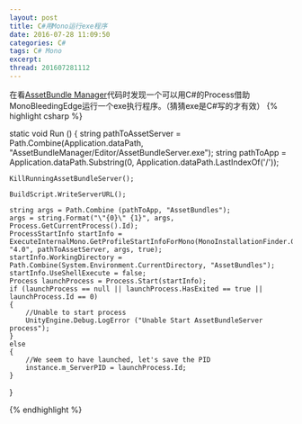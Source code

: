 ```yaml
---
layout: post
title: C#用Mono运行exe程序
date: 2016-07-28 11:09:50
categories: C#
tags: C# Mono
excerpt: 
thread: 201607281112
---
```


在看[AssetBundle Manager](https://www.assetstore.unity3d.com/en/#!/content/45836)代码时发现一个可以用C#的Process借助MonoBleedingEdge运行一个exe执行程序。（猜猜exe是C#写的才有效）
{% highlight csharp %}

static void Run ()
{
	string pathToAssetServer = Path.Combine(Application.dataPath, "AssetBundleManager/Editor/AssetBundleServer.exe");
	string pathToApp = Application.dataPath.Substring(0, Application.dataPath.LastIndexOf('/'));

	KillRunningAssetBundleServer();
	
	BuildScript.WriteServerURL();
	
    string args = Path.Combine (pathToApp, "AssetBundles");
    args = string.Format("\"{0}\" {1}", args, Process.GetCurrentProcess().Id);
    ProcessStartInfo startInfo = ExecuteInternalMono.GetProfileStartInfoForMono(MonoInstallationFinder.GetMonoInstallation("MonoBleedingEdge"), "4.0", pathToAssetServer, args, true);
	startInfo.WorkingDirectory = Path.Combine(System.Environment.CurrentDirectory, "AssetBundles");
    startInfo.UseShellExecute = false;
	Process launchProcess = Process.Start(startInfo);
	if (launchProcess == null || launchProcess.HasExited == true || launchProcess.Id == 0)
	{
		//Unable to start process
		UnityEngine.Debug.LogError ("Unable Start AssetBundleServer process");
	}
	else
	{
		//We seem to have launched, let's save the PID
		instance.m_ServerPID = launchProcess.Id;
	}
}




{% endhighlight %}